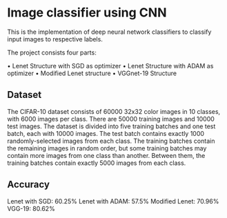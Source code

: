 # Image classifier using CNN
This is the implementation of deep neural network classifiers to classify input images to respective labels.

The project consists four parts: 

• Lenet Structure with SGD as optimizer 
• Lenet Structure with ADAM as optimizer
• Modified Lenet structure
• VGGnet-19 Structure

## Dataset
The CIFAR-10 dataset consists of 60000 32x32 color images in 10 classes, with 6000 images per class. There are 50000 training images and 10000 test images.
The dataset is divided into five training batches and one test batch, each with 10000 images. The test batch contains exactly 1000 randomly-selected images from each class. The training batches contain the remaining images in random order, but some training batches may contain more images from one class than another. Between them, the training batches contain exactly 5000 images from each class.


## Accuracy
Lenet with SGD: 60.25%
Lenet with ADAM: 57.5%
Modified Lenet: 70.96%
VGG-19: 80.62%